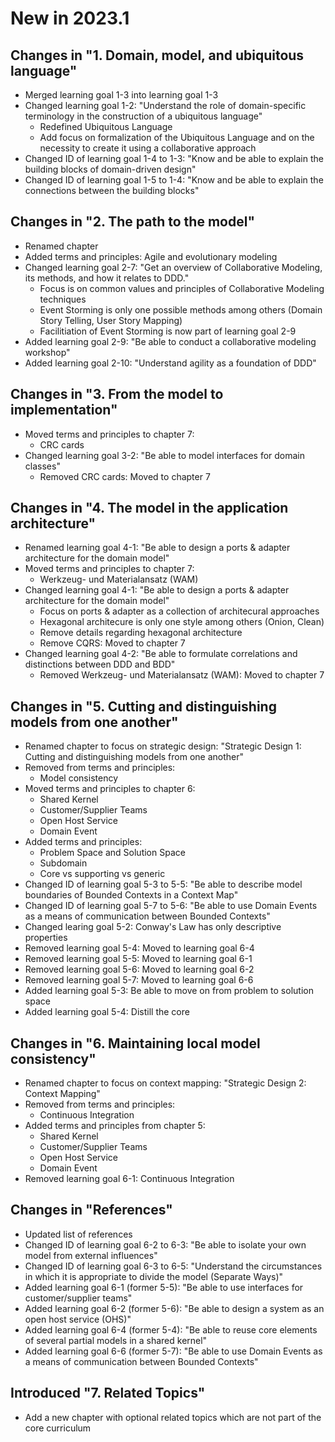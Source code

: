 # New in 2023.1

## Changes in "1. Domain, model, and ubiquitous language"
- Merged learning goal 1-3 into learning goal 1-3
- Changed learning goal 1-2: "Understand the role of domain-specific terminology in the construction of a ubiquitous language"
  - Redefined Ubiquitous Language
  - Add focus on formalization of the Ubiquitous Language and on the necessity to create it using a collaborative approach
- Changed ID of learning goal 1-4 to 1-3: "Know and be able to explain the building blocks of domain-driven design"
- Changed ID of learning goal 1-5 to 1-4: "Know and be able to explain the connections between the building blocks"

## Changes in "2. The path to the model"
- Renamed chapter
- Added terms and principles: Agile and evolutionary modeling
- Changed learning goal 2-7: "Get an overview of Collaborative Modeling, its methods, and how it relates to DDD."
  - Focus is on common values and principles of Collaborative Modeling techniques
  - Event Storming is only one possible methods among others (Domain Story Telling, User Story Mapping)
  - Facilitiation of Event Storming is now part of learning goal 2-9
- Added learning goal 2-9: "Be able to conduct a collaborative modeling workshop"
- Added learning goal 2-10: "Understand agility as a foundation of DDD"

## Changes in "3. From the model to implementation"
- Moved terms and principles to chapter 7:
  - CRC cards
- Changed learning goal 3-2: "Be able to model interfaces for domain classes"
  - Removed CRC cards: Moved to chapter 7

## Changes in "4. The model in the application architecture"
- Renamed learning goal 4-1: "Be able to design a ports & adapter architecture for the domain model"
- Moved terms and principles to chapter 7:
  - Werkzeug- und Materialansatz (WAM)
- Changed learning goal 4-1: "Be able to design a ports & adapter architecture for the domain model"
  - Focus on ports & adapter as a collection of architecural approaches
  - Hexagonal architecure is only one style among others (Onion, Clean)
  - Remove details regarding hexagonal architecture
  - Remove CQRS: Moved to chapter 7
- Changed learning goal 4-2: "Be able to formulate correlations and distinctions between DDD and BDD"
  - Removed Werkzeug- und Materialansatz (WAM): Moved to chapter 7

## Changes in "5. Cutting and distinguishing models from one another"
- Renamed chapter to focus on strategic design: "Strategic Design 1: Cutting and distinguishing models from one another"
- Removed from terms and principles:
  - Model consistency
- Moved terms and principles to chapter 6:
  - Shared Kernel
  - Customer/Supplier Teams
  - Open Host Service
  - Domain Event
- Added terms and principles:
  - Problem Space and Solution Space
  - Subdomain
  - Core vs supporting vs generic
- Changed ID of learning goal 5-3 to 5-5: "Be able to describe model boundaries of Bounded Contexts in a Context Map"
- Changed ID of learning goal 5-7 to 5-6: "Be able to use Domain Events as a means of communication between Bounded Contexts"
- Changed learing goal 5-2: Conway's Law has only descriptive properties
- Removed learning goal 5-4: Moved to learning goal 6-4
- Removed learning goal 5-5: Moved to learning goal 6-1
- Removed learning goal 5-6: Moved to learning goal 6-2
- Removed learning goal 5-7: Moved to learning goal 6-6
- Added learning goal 5-3: Be able to move on from problem to solution space
- Added learning goal 5-4: Distill the core

## Changes in "6. Maintaining local model consistency"
- Renamed chapter to focus on context mapping: "Strategic Design 2: Context Mapping"
- Removed from terms and principles:
  - Continuous Integration
- Added terms and principles from chapter 5:
  - Shared Kernel
  - Customer/Supplier Teams
  - Open Host Service
  - Domain Event
- Removed learning goal 6-1: Continuous Integration

## Changes in "References"
- Updated list of references
- Changed ID of learning goal 6-2 to 6-3: "Be able to isolate your own model from external influences"
- Changed ID of learning goal 6-3 to 6-5: "Understand the circumstances in which it is appropriate to divide the model (Separate Ways)"
- Added learning goal 6-1 (former 5-5): "Be able to use interfaces for customer/supplier teams"
- Added learning goal 6-2 (former 5-6): "Be able to design a system as an open host service (OHS)"
- Added learning goal 6-4 (former 5-4): "Be able to reuse core elements of several partial models in a shared kernel"
- Added learning goal 6-6 (former 5-7): "Be able to use Domain Events as a means of communication between Bounded Contexts"

## Introduced "7. Related Topics"
- Add a new chapter with optional related topics which are not part of the core curriculum

